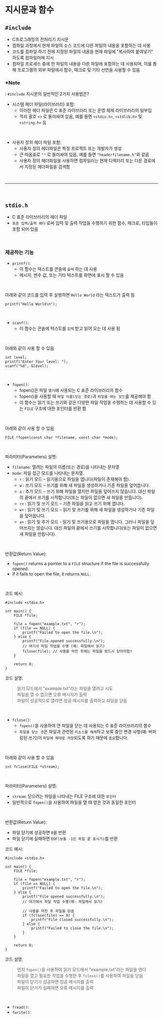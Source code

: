 # 지시문과 함수


## `#include`
- C프로그래밍의 전처리기 지시문
- 컴파일 과정에서 현재 파일의 소스 코드에 다른 파일의 내용을 포함하는 데 사용
- 코드를 컴파일 하기 전에 지정된 파일의 내용을 현재 파일에 "복사하여 붙여넣기" 하도록 컴파일러에 지시
- 컴파일 프로세스 중에 한 파일의 내용을 다른 파일에 포함하는 데 사용되며, 이를 통해 프로그램의 외부 파일에서 함수, 매크로 및 기타 선언을 사용할 수 있음

### *Note

: `#include` 지시문의 일반적인 2가지 사용법은?

- 시스템 헤더 파일(라이브러리) 포함: 
  - 이러한 헤더 파일은 C 표준 라이브러리 또는 운영 체제 라이브러리의 일부임
  - 꺽쇠 괄호 `<>` 로 둘러싸여 있음, 예를 들면 `<stdio.h>`, `<stdlib.h>` 및 `<string.h>` 등

</br>

- 사용자 정의 헤더 파일 포함:
  - 사용자 정의 헤더파일은 특정 프로젝트 또는 개발자가 생성
  - 큰 따옴표로 `""` 로 둘러싸여 있음, 예를 들면 `"headerfilename.h"`와 같음
  - 사용자 정의 헤더파일을 사용하면 컴파일러는 현재 디렉터리 또는 다른 경로에서 지정된 헤더파일을 검색함

</br>

---

</br>

## `stdio.h`
- C 표준 라이브러리의 헤더 파일
- `표준 입력/출력 헤더` 로써 입력 및 출력 작업을 수행하기 위한 함수, 매크로, 타입들이 포함 되어 있음

</br>

### 제공하는 기능

- `printf()`: 
  - 이 함수는 텍스트를 콘솔에 `출력` 하는 데 사용
  - 메시지, 변수 값, 또는 기타 텍스트를 화면에 표시 할 수 있음

</br>

아래와 같이 코드를 입력 후 실행하면 `Hello World` 라는 텍스트가 출력 됨 
```
printf("Hello World\n");
```

</br>

- `scanf()`:
  - 이 함수는 콘솔에 텍스트를 `입력` 받고 읽어 오는 데 사용 됨
  
</br>

아래와 같이 사용 할 수 있음
```
int level;
printf("Enter Your level: ");
scanf("%d", &level);
```

</br>

- `fopen()`: 
  - fopen()은 파일 `열기`에 사용되는 C 표준 라이브러리의 함수
  - fopen()을 사용할 때 `파일 이름(또는 경로)`과 `파일을 여는 모드`를 제공해야 함 
  - 이 함수는 읽기 또는 쓰기와 같은 다양한 파일 작업을 수행하는 데 사용할 수 있는 `FILE` 구조에 대한 포인터를 반환 함

</br>

아래와 같이 사용 할 수 있음
```
FILE *fopen(const char *filename, const char *mode);
```

</br>

파라미터(Parameters) 설명:
- `filename`: 열려는 파일의 이름(또는 경로)을 나타내는 문자열
- `mode`: 파일 접근 모드를 나타내는 문자열.
  - `r` : 읽기 모드 – 읽기용으로 파일을 엽니다(파일이 존재해야 함).
  - `w` : 쓰기 모드 – 쓰기를 위해 새 파일을 생성하거나 기존 파일을 덮어씁니다.
  - `a` : 추가 모드 – 쓰기 위해 파일을 열지만 파일을 덮어쓰지 않습니다. 대신 파일의 끝에서 쓰기를 시작합니다(또는 파일이 없으면 새 파일을 만듭니다).
  - `r+` : 읽기 및 쓰기 모드 – 기존 파일을 읽고 쓰기 위해 엽니다.
  - `w+` : 읽기 및 쓰기 모드 – 읽기 및 쓰기를 위해 새 파일을 생성하거나 기존 파일을 덮어씁니다.
  - `a+` : 읽기 및 추가 모드 - 읽기 및 쓰기용으로 파일을 엽니다. 그러나 파일을 덮어쓰지는 않습니다. 대신 파일의 끝에서 쓰기를 시작합니다(또는 파일이 없으면 새 파일을 만듭니다).

</br>

반환값(Return Value):
- `fopen()` returns a pointer to a `FILE` structure if the file is successfully opened. 
- If it fails to open the file, it returns `NULL`.

</br>

코드 예시: 
```
#include <stdio.h>

int main() {
    FILE *file;

    file = fopen("example.txt", "r");
    if (file == NULL) {
        printf("Failed to open the file.\n");
    } else {
        printf("File opened successfully.\n");
        // 여기서 파일 작업을 수행 (예: 파일에서 읽기)
        fclose(file); // 사용을 마친 후에는 파일을 받드시 닫아야함!
    }

    return 0;
}
```
코드 설명: 
> 읽기 모드에서 "example.txt"라는 파일을 열려고 시도</br>
> 파일을 열 수 없으면 오류 메시지가 출력</br>
> 파일이 성공적으로 열리면 성공 메시지를 출력하고 파일을 닫음</br>

</br>

- `fclose()`:
  - `fopen()`을 사용하여 연 파일을 닫는 데 사용되는 C 표준 라이브러리의 함수
  - `파일을 닫는 것`은 파일과 관련된 `리소스를 해제`하고 보류 중인 변경 사항(예: 버퍼링된 쓰기)이 `파일에 제대로 저장`되도록 하기 때문에 `중요`합니다.

</br>

아래와 같이 사용 할 수 있음
```
int fclose(FILE *stream);
```

</br>

파라미터(Parameters) 설명: 
- `stream`: 닫으려는 파일을 나타내는 FILE 구조에 대한 `포인터`
- 일반적으로 `fopen()`을 사용하여 파일을 열 때 얻은 것과 동일한 포인터

</br>

반환값(Return Value):
- 파일 닫기에 성공하면 `0`을 반환 
- 파일 닫기에 실패하면 `EOF(보통 -1인 파일 끝 표시기)`를 반환

코드 예시:

```
#include <stdio.h>

int main() {
    FILE *file;

    file = fopen("example.txt", "r");
    if (file == NULL) {
        printf("Failed to open the file.\n");
    } else {
        printf("File opened successfully.\n");
        // 여기에서 파일 작업 수행(예: 파일에서 읽기)

        // 사용을 마친 후 파일을 닫음
        if (fclose(file) == 0) {
            printf("File closed successfully.\n");
        } else {
            printf("Failed to close the file.\n");
        }
    }

    return 0;
}
```
코드 설명: 
> 먼저 `fopen()`을 사용하여 읽기 모드에서 "example.txt"라는 파일을 연다</br>
> 파일을 열고 필요한 작업을 수행한 후 `fclose()`를 사용하여 파일을 닫음</br>
> 파일이 닫기가 성공하면 성공 메시지를 출력</br> 
> 파일이 닫기가 실패하면 오류 메시지를 출력</br>

</br>

- `fread()`: 
- `fwrite()`:

